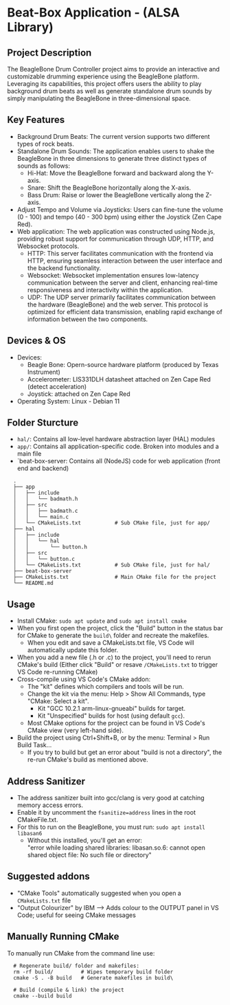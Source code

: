 # Beat-Box Application - (ALSA Library)

## Project Description
The BeagleBone Drum Controller project aims to provide an interactive and customizable drumming experience using the BeagleBone platform. Leveraging its capabilities, this project offers users the ability to play background drum beats as well as generate standalone drum sounds by simply manipulating the BeagleBone in three-dimensional space.

## Key Features
- Background Drum Beats: The current version supports two different types of rock beats.
- Standalone Drum Sounds: The application enables users to shake the BeagleBone in three dimensions to generate three distinct types of sounds as follows:
  - Hi-Hat: Move the BeagleBone forward and backward along the Y-axis.
  - Snare: Shift the BeagleBone horizontally along the X-axis.
  - Bass Drum: Raise or lower the BeagleBone vertically along the Z-axis.
- Adjust Tempo and Volume via Joysticks: Users can fine-tune the volume (0 - 100) and tempo (40 - 300 bpm) using either the Joystick (Zen Cape Red).
- Web application: The web application was constructed using Node.js, providing robust support for communication through UDP, HTTP, and Websocket protocols.
  - HTTP: This server facilitates communication with the frontend via HTTP, ensuring seamless interaction between the user interface and the backend functionality.
  - Websocket: Websocket implementation ensures low-latency communication between the server and client, enhancing real-time responsiveness and interactivity within the application.
  - UDP: The UDP server primarily facilitates communication between the hardware (BeagleBone) and the web server. This protocol is optimized for efficient data transmission, enabling rapid exchange of information between the two components.

## Devices & OS
- Devices:
  - Beagle Bone: Opern-source hardware platform (produced by Texas Instrument)
  - Accelerometer: LIS331DLH datasheet attached on Zen Cape Red (detect acceleration)
  - Joystick: attached on Zen Cape Red
- Operating System: Linux - Debian 11
   
## Folder Sturcture

- `hal/`: Contains all low-level hardware abstraction layer (HAL) modules
- `app/`: Contains all application-specific code. Broken into modules and a main file
- `beat-box-server: Contains all (NodeJS) code for web application (front end and backend)

```
  .
  ├── app
  │   ├── include
  │   │   └── badmath.h
  │   ├── src
  │   │   ├── badmath.c
  │   │   └── main.c
  │   └── CMakeLists.txt           # Sub CMake file, just for app/
  ├── hal
  │   ├── include
  │   │   └── hal
  │   │       └── button.h
  │   ├── src
  │   │   └── button.c
  │   └── CMakeLists.txt           # Sub CMake file, just for hal/
  ├── beat-box-server
  ├── CMakeLists.txt               # Main CMake file for the project
  └── README.md
```  

## Usage

- Install CMake: `sudo apt update` and `sudo apt install cmake`
- When you first open the project, click the "Build" button in the status bar for CMake to generate the `build\` folder and recreate the makefiles.
  - When you edit and save a CMakeLists.txt file, VS Code will automatically update this folder.
- When you add a new file (.h or .c) to the project, you'll need to rerun CMake's build
  (Either click "Build" or resave `/CMakeLists.txt` to trigger VS Code re-running CMake)
- Cross-compile using VS Code's CMake addon:
  - The "kit" defines which compilers and tools will be run.
  - Change the kit via the menu: Help > Show All Commands, type "CMake: Select a kit".
    - Kit "GCC 10.2.1 arm-linux-gnueabi" builds for target.
    - Kit "Unspecified" builds for host (using default `gcc`).
  - Most CMake options for the project can be found in VS Code's CMake view (very left-hand side).
- Build the project using Ctrl+Shift+B, or by the menu: Terminal > Run Build Task...
  - If you try to build but get an error about "build is not a directory", the re-run CMake's build as mentioned above.

## Address Sanitizer

- The address sanitizer built into gcc/clang is very good at catching memory access errors.
- Enable it by uncomment the `fsanitize=address` lines in the root CMakeFile.txt.
- For this to run on the BeagleBone, you must run:
  `sudo apt install libasan6`
  - Without this installed, you'll get an error:   
    "error while loading shared libraries: libasan.so.6: cannot open shared object file: No such file or directory"

## Suggested addons

- "CMake Tools" automatically suggested when you open a `CMakeLists.txt` file
- "Output Colourizer" by IBM 
    --> Adds colour to the OUTPUT panel in VS Code; useful for seeing CMake messages

## Manually Running CMake

To manually run CMake from the command line use:

```shell
  # Regenerate build/ folder and makefiles:
  rm -rf build/         # Wipes temporary build folder
  cmake -S . -B build   # Generate makefiles in build\

  # Build (compile & link) the project
  cmake --build build
```
